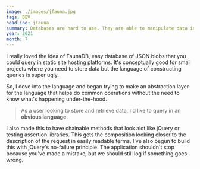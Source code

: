 ```yaml
---
image: ./images/jfauna.jpg
tags: DEV
headline: jFauna
summary: Databases are hard to use. They are able to manipulate data in really performant ways but at the cost of deeply knowing the often confusing syntax. This project was a journey into creating a more accessible framework for accessing a commonly used database solution while learning about a new language in the process.
year: 2021
month: 7
---
```

I really loved the idea of FaunaDB, easy database of JSON blobs that you could query in static site hosting platforms. It's conceptually good for small projects where you need to store data but the language of constructing queries is super ugly.

So, I dove into the language and began trying to make an abstraction layer for the language that helps do common operations without the need to know what's happening under-the-hood.

> As a user looking to store and retrieve data, I'd like to query in an **obvious language**.

I also made this to have chainable methods that look alot like jQuery or testing assertion libraries. This gets the composition looking closer to the description of the request in easily readable terms. I've also begun to build this with jQuery's no-failure principle. The application shouldn't stop because you've made a mistake, but we should still log if something goes wrong.